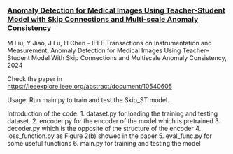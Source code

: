 ### [Anomaly Detection for Medical Images Using Teacher-Student Model with Skip Connections and Multi-scale Anomaly Consistency](https://ieeexplore.ieee.org/document/10540605)

M Liu, Y Jiao, J Lu, H Chen - IEEE Transactions on Instrumentation and Measurement,
Anomaly Detection for Medical Images Using Teacher–Student Model With Skip Connections and Multiscale Anomaly Consistency, 2024

Check the paper in https://ieeexplore.ieee.org/abstract/document/10540605


Usage:
    Run main.py to train and test the Skip_ST model.

Introduction of the code:
    1. dataset.py for loading the training and testing dataset.
    2. encoder.py for the encoder of the model which is pretrained
    3. decoder.py which is the opposite of the structure of the encoder
    4. loss_function.py as Figure 2(b) showed in the paper
    5. eval_func.py for some useful functions
    6. main.py for training and testing the model
